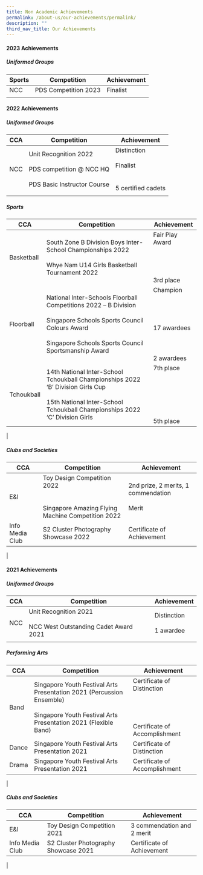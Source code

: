 ```yaml
---
title: Non Academic Achievements
permalink: /about-us/our-achievements/permalink/
description: ""
third_nav_title: Our Achievements
---
```

#### 2023 Achievements


##### **Uniformed Groups**
| Sports | Competition| Achievement |
| -------- | -------- | -------- |
| NCC    | PDS Competition 2023    | Finalist   |
|||


#### 2022 Achievements
##### **Uniformed Groups**
| CCA  | Competition| Achievement |
| -------- | -------- | -------- |
| NCC    | Unit Recognition 2022 <br><br>PDS competition @ NCC HQ <br><br>PDS Basic Instructor Course   |Distinction<br><br> Finalist<br><br><br>5 certified cadets  |
|||

##### **Sports**
| CCA  | Competition| Achievement |
| -------- | -------- | -------- |
| Basketball    | South Zone B Division Boys Inter-School Championships 2022 <br><br>Whye Nam U14 Girls Basketball Tournament 2022   | Fair Play Award <br><br><br><br><br>3rd place|
|Floorball|National Inter-Schools Floorball Competitions 2022 – B Division<br><br>Singapore Schools Sports Council Colours Award<br><br>Singapore Schools Sports Council Sportsmanship Award| Champion<br><br><br><br><br>  17 awardees <br><br> <br><br> 2 awardees|
|Tchoukball| 14th National Inter-School Tchoukball Championships 2022 ‘B’ Division Girls Cup <br><br>15th National Inter-School Tchoukball Championships 2022 ‘C’ Division Girls| 7th place <br><br> <br><br><br><br> <br>5th place|
|

##### **Clubs and Societies**
| CCA  | Competition| Achievement |
| -------- | -------- | -------- |
| E&amp;I   | Toy Design Competition 2022 <br><br><br>Singapore Amazing Flying Machine Competition 2022    | 2nd prize, 2 merits, 1 commendation<br><br> Merit  |
|Info Media Club|S2 Cluster Photography Showcase 2022| Certificate of Achievement|
|

#### 2021 Achievements
##### **Uniformed Groups**
| CCA | Competition| Achievement |
| -------- | -------- | -------- |
| NCC    | Unit Recognition 2021<br><br>NCC West Outstanding Cadet Award 2021    | Distinction <br><br>1 awardee  |
|||
##### **Performing Arts**
| CCA | Competition| Achievement |
| -------- | -------- | -------- |
| Band    | Singapore Youth Festival Arts Presentation 2021 (Percussion Ensemble)<br><br>Singapore Youth Festival Arts Presentation 2021 (Flexible Band)	 | Certificate of Distinction <br><br><br><br><br>Certificate of Accomplishment  |
|Dance|Singapore Youth Festival Arts Presentation 2021|Certificate of Distinction |
|Drama|Singapore Youth Festival Arts Presentation 2021|Certificate of Accomplishment|
|
##### **Clubs and Societies**
| CCA | Competition| Achievement |
| -------- | -------- | -------- |
| E&amp;I    | Toy Design Competition 2021    | 3 commendation and 2 merit |
|Info Media Club|S2 Cluster Photography Showcase 2021|Certificate of Achievement|
|